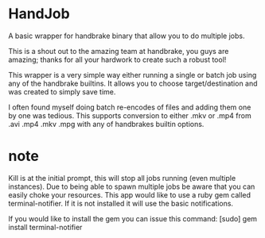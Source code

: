 # HandJob
A basic wrapper for handbrake binary that allow you to do multiple jobs.

This is a shout out to the amazing team at handbrake, you guys are amazing; thanks for all your hardwork to create such a robust tool!

This wrapper is a very simple way either running a single or batch job using any of the handbrake builtins.  It allows you to choose target/destination and was created to simply save time.

I often found myself doing batch re-encodes of files and adding them one by one was tedious.  This supports conversion to either .mkv or .mp4 from .avi .mp4 .mkv .mpg with any of handbrakes builtin options.

# note
Kill is at the initial prompt, this will stop all jobs running (even multiple instances). Due to being able to spawn multiple jobs be aware that you can easily choke your resources.
This app would like to use a ruby gem called terminal-notifier.  If it is not installed it will use the basic notifications.  

If you would like to install the gem you can issue this command:
[sudo] gem install terminal-notifier

